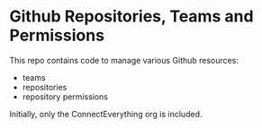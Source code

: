 # Github Repositories, Teams and Permissions

This repo contains code to manage various Github resources:

* teams
* repositories
* repository permissions

Initially, only the ConnectEverything org is included.
